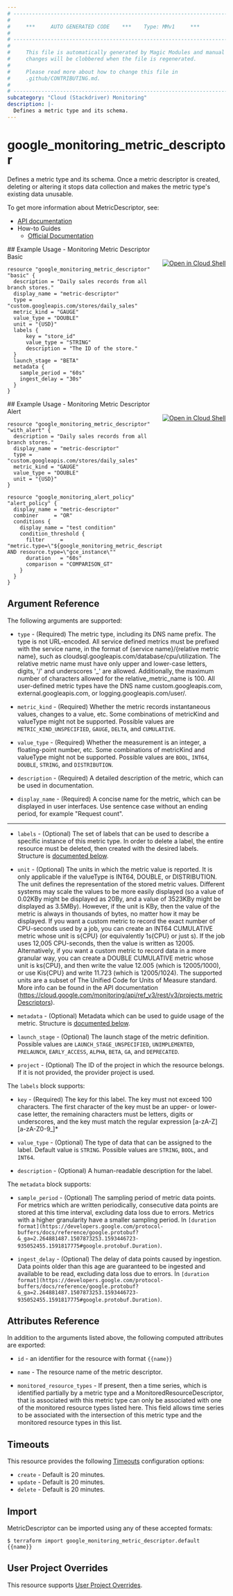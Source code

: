 ```yaml
---
# ----------------------------------------------------------------------------
#
#     ***     AUTO GENERATED CODE    ***    Type: MMv1     ***
#
# ----------------------------------------------------------------------------
#
#     This file is automatically generated by Magic Modules and manual
#     changes will be clobbered when the file is regenerated.
#
#     Please read more about how to change this file in
#     .github/CONTRIBUTING.md.
#
# ----------------------------------------------------------------------------
subcategory: "Cloud (Stackdriver) Monitoring"
description: |-
  Defines a metric type and its schema.
---
```


# google\_monitoring\_metric\_descriptor

Defines a metric type and its schema. Once a metric descriptor is created, deleting or altering it stops data collection and makes the metric type's existing data unusable.


To get more information about MetricDescriptor, see:

* [API documentation](https://cloud.google.com/monitoring/api/ref_v3/rest/v3/projects.metricDescriptors)
* How-to Guides
    * [Official Documentation](https://cloud.google.com/monitoring/custom-metrics/)

<div class = "oics-button" style="float: right; margin: 0 0 -15px">
  <a href="https://console.cloud.google.com/cloudshell/open?cloudshell_git_repo=https%3A%2F%2Fgithub.com%2Fterraform-google-modules%2Fdocs-examples.git&cloudshell_working_dir=monitoring_metric_descriptor_basic&cloudshell_image=gcr.io%2Fgraphite-cloud-shell-images%2Fterraform%3Alatest&open_in_editor=main.tf&cloudshell_print=.%2Fmotd&cloudshell_tutorial=.%2Ftutorial.md" target="_blank">
    <img alt="Open in Cloud Shell" src="//gstatic.com/cloudssh/images/open-btn.svg" style="max-height: 44px; margin: 32px auto; max-width: 100%;">
  </a>
</div>
## Example Usage - Monitoring Metric Descriptor Basic


```hcl
resource "google_monitoring_metric_descriptor" "basic" {
  description = "Daily sales records from all branch stores."
  display_name = "metric-descriptor"
  type = "custom.googleapis.com/stores/daily_sales"
  metric_kind = "GAUGE"
  value_type = "DOUBLE"
  unit = "{USD}"
  labels {
      key = "store_id"
      value_type = "STRING"
      description = "The ID of the store."
  }
  launch_stage = "BETA"
  metadata {
    sample_period = "60s"
    ingest_delay = "30s"
  }
}
```
<div class = "oics-button" style="float: right; margin: 0 0 -15px">
  <a href="https://console.cloud.google.com/cloudshell/open?cloudshell_git_repo=https%3A%2F%2Fgithub.com%2Fterraform-google-modules%2Fdocs-examples.git&cloudshell_working_dir=monitoring_metric_descriptor_alert&cloudshell_image=gcr.io%2Fgraphite-cloud-shell-images%2Fterraform%3Alatest&open_in_editor=main.tf&cloudshell_print=.%2Fmotd&cloudshell_tutorial=.%2Ftutorial.md" target="_blank">
    <img alt="Open in Cloud Shell" src="//gstatic.com/cloudssh/images/open-btn.svg" style="max-height: 44px; margin: 32px auto; max-width: 100%;">
  </a>
</div>
## Example Usage - Monitoring Metric Descriptor Alert


```hcl
resource "google_monitoring_metric_descriptor" "with_alert" {
  description = "Daily sales records from all branch stores."
  display_name = "metric-descriptor"
  type = "custom.googleapis.com/stores/daily_sales"
  metric_kind = "GAUGE"
  value_type = "DOUBLE"
  unit = "{USD}"
}

resource "google_monitoring_alert_policy" "alert_policy" {
  display_name = "metric-descriptor"
  combiner     = "OR"
  conditions {
    display_name = "test condition"
    condition_threshold {
      filter     = "metric.type=\"${google_monitoring_metric_descriptor.with_alert.type}\" AND resource.type=\"gce_instance\""
      duration   = "60s"
      comparison = "COMPARISON_GT"
    }
  }
}
```

## Argument Reference

The following arguments are supported:


* `type` -
  (Required)
  The metric type, including its DNS name prefix. The type is not URL-encoded. All service defined metrics must be prefixed with the service name, in the format of {service name}/{relative metric name}, such as cloudsql.googleapis.com/database/cpu/utilization. The relative metric name must have only upper and lower-case letters, digits, '/' and underscores '_' are allowed. Additionally, the maximum number of characters allowed for the relative_metric_name is 100. All user-defined metric types have the DNS name custom.googleapis.com, external.googleapis.com, or logging.googleapis.com/user/.

* `metric_kind` -
  (Required)
  Whether the metric records instantaneous values, changes to a value, etc. Some combinations of metricKind and valueType might not be supported.
  Possible values are `METRIC_KIND_UNSPECIFIED`, `GAUGE`, `DELTA`, and `CUMULATIVE`.

* `value_type` -
  (Required)
  Whether the measurement is an integer, a floating-point number, etc. Some combinations of metricKind and valueType might not be supported.
  Possible values are `BOOL`, `INT64`, `DOUBLE`, `STRING`, and `DISTRIBUTION`.

* `description` -
  (Required)
  A detailed description of the metric, which can be used in documentation.

* `display_name` -
  (Required)
  A concise name for the metric, which can be displayed in user interfaces. Use sentence case without an ending period, for example "Request count".


- - -


* `labels` -
  (Optional)
  The set of labels that can be used to describe a specific instance of this metric type. In order to delete a label, the entire resource must be deleted, then created with the desired labels.
  Structure is [documented below](#nested_labels).

* `unit` -
  (Optional)
  The units in which the metric value is reported. It is only applicable if the
  valueType is INT64, DOUBLE, or DISTRIBUTION. The unit defines the representation of
  the stored metric values.
  Different systems may scale the values to be more easily displayed (so a value of
  0.02KBy might be displayed as 20By, and a value of 3523KBy might be displayed as
  3.5MBy). However, if the unit is KBy, then the value of the metric is always in
  thousands of bytes, no matter how it may be displayed.
  If you want a custom metric to record the exact number of CPU-seconds used by a job,
  you can create an INT64 CUMULATIVE metric whose unit is s{CPU} (or equivalently
  1s{CPU} or just s). If the job uses 12,005 CPU-seconds, then the value is written as
  12005.
  Alternatively, if you want a custom metric to record data in a more granular way, you
  can create a DOUBLE CUMULATIVE metric whose unit is ks{CPU}, and then write the value
  12.005 (which is 12005/1000), or use Kis{CPU} and write 11.723 (which is 12005/1024).
  The supported units are a subset of The Unified Code for Units of Measure standard.
  More info can be found in the API documentation
  (https://cloud.google.com/monitoring/api/ref_v3/rest/v3/projects.metricDescriptors).

* `metadata` -
  (Optional)
  Metadata which can be used to guide usage of the metric.
  Structure is [documented below](#nested_metadata).

* `launch_stage` -
  (Optional)
  The launch stage of the metric definition.
  Possible values are `LAUNCH_STAGE_UNSPECIFIED`, `UNIMPLEMENTED`, `PRELAUNCH`, `EARLY_ACCESS`, `ALPHA`, `BETA`, `GA`, and `DEPRECATED`.

* `project` - (Optional) The ID of the project in which the resource belongs.
    If it is not provided, the provider project is used.


<a name="nested_labels"></a>The `labels` block supports:

* `key` -
  (Required)
  The key for this label. The key must not exceed 100 characters. The first character of the key must be an upper- or lower-case letter, the remaining characters must be letters, digits or underscores, and the key must match the regular expression [a-zA-Z][a-zA-Z0-9_]*

* `value_type` -
  (Optional)
  The type of data that can be assigned to the label.
  Default value is `STRING`.
  Possible values are `STRING`, `BOOL`, and `INT64`.

* `description` -
  (Optional)
  A human-readable description for the label.

<a name="nested_metadata"></a>The `metadata` block supports:

* `sample_period` -
  (Optional)
  The sampling period of metric data points. For metrics which are written periodically, consecutive data points are stored at this time interval, excluding data loss due to errors. Metrics with a higher granularity have a smaller sampling period. In `[duration format](https://developers.google.com/protocol-buffers/docs/reference/google.protobuf?&_ga=2.264881487.1507873253.1593446723-935052455.1591817775#google.protobuf.Duration)`.

* `ingest_delay` -
  (Optional)
  The delay of data points caused by ingestion. Data points older than this age are guaranteed to be ingested and available to be read, excluding data loss due to errors. In `[duration format](https://developers.google.com/protocol-buffers/docs/reference/google.protobuf?&_ga=2.264881487.1507873253.1593446723-935052455.1591817775#google.protobuf.Duration)`.

## Attributes Reference

In addition to the arguments listed above, the following computed attributes are exported:

* `id` - an identifier for the resource with format `{{name}}`

* `name` -
  The resource name of the metric descriptor.

* `monitored_resource_types` -
  If present, then a time series, which is identified partially by a metric type and a MonitoredResourceDescriptor, that is associated with this metric type can only be associated with one of the monitored resource types listed here. This field allows time series to be associated with the intersection of this metric type and the monitored resource types in this list.


## Timeouts

This resource provides the following
[Timeouts](https://developer.hashicorp.com/terraform/plugin/sdkv2/resources/retries-and-customizable-timeouts) configuration options:

- `create` - Default is 20 minutes.
- `update` - Default is 20 minutes.
- `delete` - Default is 20 minutes.

## Import


MetricDescriptor can be imported using any of these accepted formats:

```
$ terraform import google_monitoring_metric_descriptor.default {{name}}
```

## User Project Overrides

This resource supports [User Project Overrides](https://registry.terraform.io/providers/hashicorp/google/latest/docs/guides/provider_reference#user_project_override).
